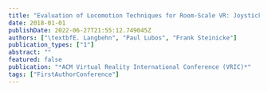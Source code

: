 ```yaml
---
title: "Evaluation of Locomotion Techniques for Room-Scale VR: Joystick, Teleportation, and Redirected Walking"
date: 2018-01-01
publishDate: 2022-06-27T21:55:12.749045Z
authors: ["\textbfE. Langbehn", "Paul Lubos", "Frank Steinicke"]
publication_types: ["1"]
abstract: ""
featured: false
publication: "*ACM Virtual Reality International Conference (VRIC)*"
tags: ["FirstAuthorConference"]
---
```


